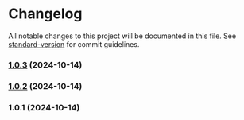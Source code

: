 # Changelog

All notable changes to this project will be documented in this file. See [standard-version](https://github.com/conventional-changelog/standard-version) for commit guidelines.

### [1.0.3](https://github.com/stesvis/react-module-demo/compare/v1.0.2...v1.0.3) (2024-10-14)

### [1.0.2](https://github.com/stesvis/react-module-demo/compare/v1.0.1...v1.0.2) (2024-10-14)

### 1.0.1 (2024-10-14)
